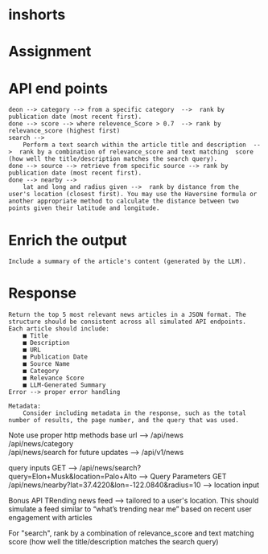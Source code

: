 # inshorts


# Assignment

# API end points
    deon --> category --> from a specific category  -->  rank by publication date (most recent first).
    done --> score --> where relevence_Score > 0.7  --> rank by relevance_score (highest first)
    search --> 
        Perform a text search within the article title and description  -->  rank by a combination of relevance_score and text matching  score (how well the title/description matches the search query).
    done --> source --> retrieve from specific source --> rank by publication date (most recent first).
    done --> nearby --> 
        lat and long and radius given -->  rank by distance from the user's location (closest first). You may use the Haversine formula or another appropriate method to calculate the distance between two points given their latitude and longitude.

# Enrich the output
    Include a summary of the article's content (generated by the LLM).

# Response
    Return the top 5 most relevant news articles in a JSON format. The structure should be consistent across all simulated API endpoints. Each article should include:
        ■ Title
        ■ Description
        ■ URL
        ■ Publication Date
        ■ Source Name
        ■ Category
        ■ Relevance Score
        ■ LLM-Generated Summary
    Error --> proper error handling

    Metadata: 
        Consider including metadata in the response, such as the total number of results, the page number, and the query that was used.
Note
    use proper http methods
    base url --> /api/news  
        /api/news/category   
         /api/news/search
    for future updates --> /api/v1/news

query inputs
    GET  -->  /api/news/search?query=Elon+Musk&location=Palo+Alto   --> Query Parameters
    GET /api/news/nearby?lat=37.4220&lon=-122.0840&radius=10   --> location input
        

Bonus API
    TRending news feed --> tailored to a user's location. This should simulate a feed similar to “what’s trending near me” based on recent user engagement with articles




For "search", rank by a combination of relevance_score and text matching score
(how well the title/description matches the search query)
